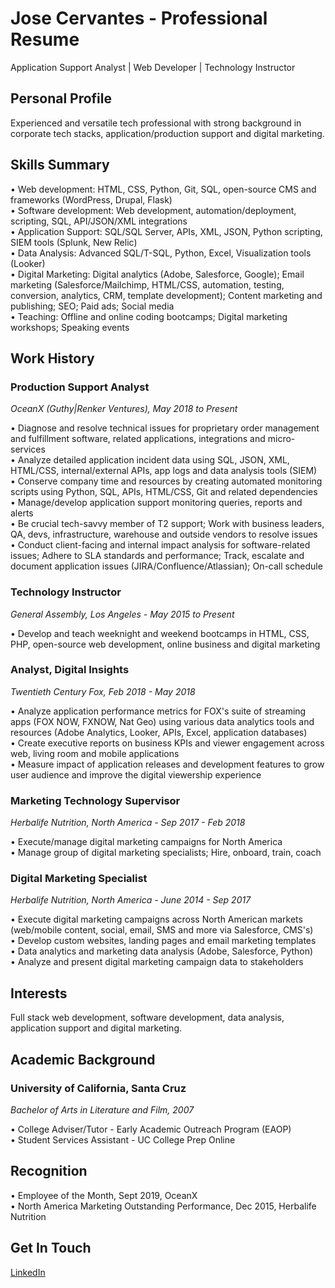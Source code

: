 # Jose Cervantes - Professional Resume

Application Support Analyst | Web Developer | Technology Instructor

## Personal Profile

Experienced and versatile tech professional with strong background in corporate tech stacks, application/production support and digital marketing.

## Skills Summary

• Web development: HTML, CSS, Python, Git, SQL, open-source CMS and frameworks (WordPress, Drupal, Flask)  
• Software development: Web development, automation/deployment, scripting, SQL, API/JSON/XML integrations  
• Application Support: SQL/SQL Server, APIs, XML, JSON, Python scripting, SIEM tools (Splunk, New Relic)  
• Data Analysis: Advanced SQL/T-SQL, Python, Excel, Visualization tools (Looker)  
• Digital Marketing: Digital analytics (Adobe, Salesforce, Google); Email marketing (Salesforce/Mailchimp, HTML/CSS, automation, testing, conversion, analytics, CRM, template development); Content marketing and publishing; SEO; Paid ads; Social media  
• Teaching: Offline and online coding bootcamps; Digital marketing workshops; Speaking events  

## Work History

### Production Support Analyst
*OceanX (Guthy|Renker Ventures), May 2018 to Present*

• Diagnose and resolve technical issues for proprietary order management and fulfillment software, related applications, integrations and micro-services  
• Analyze detailed application incident data using SQL, JSON, XML, HTML/CSS, internal/external APIs, app logs and data analysis tools (SIEM)  
• Conserve company time and resources by creating automated monitoring scripts using Python, SQL, APIs, HTML/CSS, Git and related dependencies  
• Manage/develop application support monitoring queries, reports and alerts  
• Be crucial tech-savvy member of T2 support; Work with business leaders, QA, devs, infrastructure, warehouse and outside vendors to resolve issues  
• Conduct client-facing and internal impact analysis for software-related issues; Adhere to SLA standards and performance; Track, escalate and document application issues (JIRA/Confluence/Atlassian); On-call schedule  

### Technology Instructor
*General Assembly, Los Angeles - May 2015 to Present*

• Develop and teach weeknight and weekend bootcamps in HTML, CSS, PHP, open-source web development, online business and digital marketing  

### Analyst, Digital Insights
*Twentieth Century Fox, Feb 2018 - May 2018*

• Analyze application performance metrics for FOX's suite of streaming apps (FOX NOW, FXNOW, Nat Geo) using various data analytics tools and resources (Adobe Analytics, Looker, APIs, Excel, application databases)  
• Create executive reports on business KPIs and viewer engagement across web, living room and mobile applications  
• Measure impact of application releases and development features to grow user audience and improve the digital viewership experience  

### Marketing Technology Supervisor
*Herbalife Nutrition, North America - Sep 2017 - Feb 2018*

• Execute/manage digital marketing campaigns for North America  
• Manage group of digital marketing specialists; Hire, onboard, train, coach  

### Digital Marketing Specialist
*Herbalife Nutrition, North America - June 2014 - Sep 2017*

• Execute digital marketing campaigns across North American markets (web/mobile content, social, email, SMS and more via Salesforce, CMS's)  
• Develop custom websites, landing pages and email marketing templates  
• Data analytics and marketing data analysis (Adobe, Salesforce, Python)  
• Analyze and present digital marketing campaign data to stakeholders  

## Interests

Full stack web development, software development, data analysis, application support and digital marketing. 

## Academic Background

### University of California, Santa Cruz
*Bachelor of Arts in Literature and Film, 2007*

 • College Adviser/Tutor - Early Academic Outreach Program (EAOP)  
 • Student Services Assistant - UC College Prep Online  

## Recognition

• Employee of the Month, Sept 2019, OceanX  
• North America Marketing Outstanding Performance, Dec 2015, Herbalife Nutrition  

## Get In Touch
[LinkedIn](https://www.linkedin.com/in/jcervantesla/ "Jose Cervantes LinkedIn")











